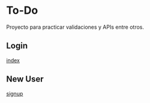 # To-Do
Proyecto para practicar validaciones y APIs entre otros.

## Login
[index](https://salosmc.github.io/To-Do/index "Web")

## New User
[signup](https://salosmc.github.io/To-Do/signup "Web")
